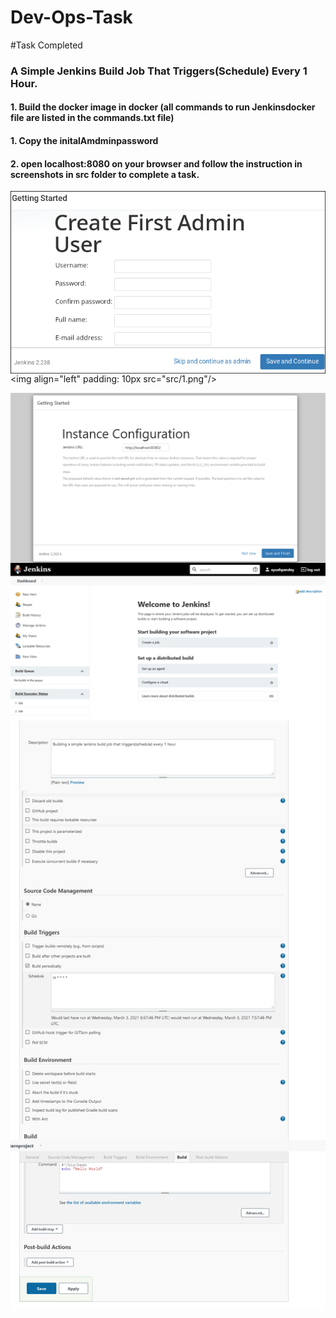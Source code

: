 # Dev-Ops-Task
#Task Completed
###  A Simple Jenkins Build Job That Triggers(Schedule) Every 1 Hour.
#### 1. Build the docker image in docker  (all commands to run Jenkinsdocker file  are listed in the commands.txt file)
#### 1. Copy the initalAmdminpassword 
#### 2. open localhost:8080 on your browser and follow the instruction in screenshots in src folder to complete a task.
<img align="left" src="src/before-1.png"/>

<img align="left" padding: 10px src="src/1.png"/>

<img align="left" src="src/2.png"/><br>
<br>

<img align="left" src="src/3.png"/><br>
<br>

<img align="left" src="src/4.png"/><br>
<br>




